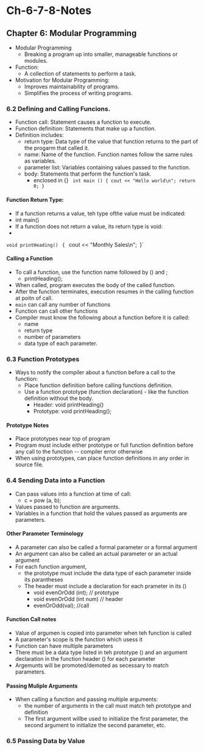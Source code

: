 # Ch-6-7-8-Notes


## Chapter 6: Modular Programming

* Modular Programming 
    * Breaking a program up into smaller, manageable functions or modules. 
* Function: 
    * A collection of statements to perform a task. 
* Motivation for Modular Programming: 
    * Improves maintainability of programs. 
    * Simplifies the process of writing programs. 

### 6.2 Defining and Calling Funcions. 
* Function call: Statement causes a function to execute. 
* Function definition: Statements that make up a function. 
* Definition includes: 
    * return type: Data type of the value that function returns to the part of the progarm that called it. 
    * name: Name of the function. Function names follow the same rules as variables. 
    * parameter list: Variables containing values passed to the function. 
    * body: Statements that perform the function's task. 
        * enclosed in {}
` 
int main () {
        cout << "Hello world\n";
        return 0;
}
`
#### Function Return Type: 
* If a function returns a value, teh type ofthe value must be indicated: 
* int main()
* If a function does not return a value, its return type is void: 
* 

`void printHeading()`
`
`{`
`    cout << "Monthly Sales\n";`
`}`

#### Calling a Function 
* To call a function, use the function name followed by () and ; 
    * printHeading();
* When called, program executes the body of the called function. 
* After the function terminates, execution resumes in the calling function at poitn of call. 
* `main` can call any number of functions 
* Function can call other functions 
* Compiler must know the following about a function before it is called: 
    * name 
    * return type
    * number of parameters 
    * data type of each parameter.
    
### 6.3 Function Prototypes
* Ways to notify the compiler about a function before a call to the function: 
    * Place function definition before calling functions definition. 
    * Use a function prototype (function declaration) - like the function definition without the body.
        *  Header: void printHeading()
        *  Prototype: void printHeading();
#### Prototype Notes 
* Place prototypes near top of program
* Program must include either prototype or full function definition before any call to the function -- compiler error otherwise
* When using prototypes, can place function definitions in any order in source file. 

### 6.4 Sending Data into a Function 
* Can pass values into a function at time of call: 
    * c = pow (a, b);
* Values passed to function are arguments. 
* Variables in a function that hold the values passed as arguments are parameters. 

#### Other Parameter Terminology 
* A parameter can also be called a formal parameter or a formal argument 
* An argument can also be called an actual parameter or an actual argument
* For each function argument, 
    * the prototype must include the data type of each parameter inside its parantheses 
    * The header must include a declaration for each prameter in its ()
        * void evenOrOdd (int); // prototype 
        * void evenOrOdd (int num) // header
        * evenOrOdd(val); //call
#### Function Call notes
* Value of argumen is copied into parameter when teh function is called 
* A parameter's scope is the function which usess it 
* Function can have multiple parameters 
* There must be a data type listed in teh prototype () and an argument declaration in the function header () for each parameter 
* Argemunts will be promoted/demoted as secessary to match parameters. 


#### Passing Muliple Arguments
* When calling a function and passing multiple arguments: 
    * the number of arguments in the call must match teh prototype and definition 
    * The first argument willbe used to initialize the first parameter, the second argument to initialize the second parameter, etc. 

### 6.5 Passing Data by Value

